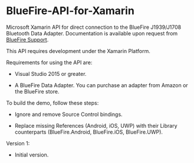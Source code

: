 ﻿# BlueFire-API-for-Xamarin
Microsoft Xamarin API for direct connection to the BlueFire J1939/J1708 Bluetooth Data Adapter. Documentation is available upon request from [BlueFire Support](mailto:support@bluefire-llc.com).

This API requires development under the Xamarin Platform.

Requirements for using the API are:
	<ul><li> Visual Studio 2015 or greater.</ul>
	<ul><li> A BlueFire Data Adapter. You can purchase an adapter from Amazon or the BlueFire store.</ul>

To build the demo, follow these steps:
    <ul><li> Ignore and remove Source Control bindings. </ul>
    <ul><li> Replace missing References (Android, iOS, UWP) with their Library counterparts (BlueFire.Android, BlueFire.iOS, BlueFire.UWP). </ul>

Version 1:<ul>
	<li>Initial version.
</ul>
	
